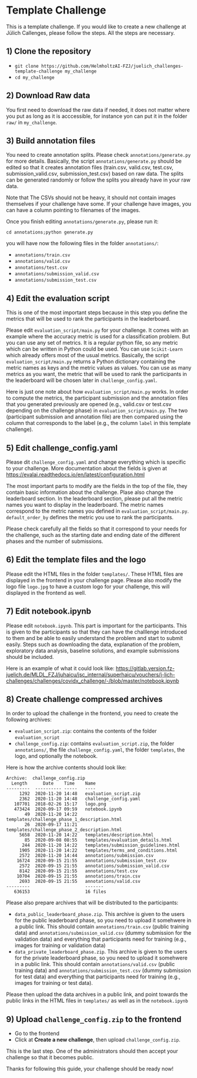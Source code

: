 # Template Challenge

This is a template challenge. If you would like to create a new challenge
at Jülich Callenges, please follow the steps. All the steps are necessary.

## 1) Clone the repository

- `git clone https://github.com/HelmholtzAI-FZJ/juelich_challenges-template-challenge my_challenge`
- `cd my_challenge`

## 2) Download Raw data

You first need to download the raw data if needed, it does not matter where you put as long as it is acccessible, for instance
yon can put it in the folder `raw/` in `my_challenge`.

## 3) Build annotation files

You need to create annotation splits.
Please check `annotations/generate.py` for more details.
Basically, the script `annotations/generate.py` should be edited
so that it creates annotation files (train.csv, valid.csv, test.csv, submission_valid.csv, submission_test.csv)
based on raw data. The splits can be generated randomly or follow the splits you already
have in your raw data. 

Note that The CSVs should not be heavy, it should not contain images themselves
if your challenge have some. If your challenge have images, you can have a column 
pointing to filenames of the images.

Once you finish editing `annotations/generate.py`, please run it:

`cd annotations;python generate.py`

you will have now the following files in the folder `annotations/`:

- `annotations/train.csv`
- `annotations/valid.csv`
- `annotations/test.csv`
- `annotations/submission_valid.csv`
- `annotations/submission_test.csv`

## 4) Edit the evaluation script

This is one of the most important steps because in this step
you define the metrics that will be used to rank the participants
in the leaderboard.

Please edit `evaluation_script/main.py` for your challenge.
It comes with an example where the accuracy metric is used
for a classification problem. But you can use any set of metrics.
It is a regular python file, so any metric which can be written
in Python could be used. You can use `Scikit-Learn` which already
offers most of the usual metrics.
Basically, the script `evaluation_script/main.py` returns a Python dictionary
containing the metric names as keys and the metric values as values.
You can use as many metrics as you want, the metric that will be used
to rank the participants in the leaderboard will be chosen later in `challenge_config.yaml`.

Here is just one note about how `evaluation_script/main.py` works.
In order to compute the metrics, the participant submission and the annotation files that you generated
previously are opened (e.g., valid.csv or test.csv depending on the challenge phase)
in `evaluation_script/main.py`. The two (participant submission and annotation file) are then compared using the column
that corresponds to the label (e.g., the column `label` in this template challenge).

## 5) Edit challenge_config.yaml

Please dit `challenge_config.yaml` and change everything which is specific to your challenge.
More documentation about the fields is given at <https://evalai.readthedocs.io/en/latest/configuration.html>

The most important parts to modify are the fields in the top of the file, they contain basic information about the challenge.
Plase also change the leaderboard section. In the leaderboard section, please put all the metric names you want to display in the leaderboard.
The metric names correspond to the metric names you defined in `evaluation_script/main.py`.
`default_order_by` defines the metric you use to rank the participants.

Please check carefully all the fields so that it correspond to your needs for the challenge,
such as the starting date and ending date of the different phases and the number of submissions.

## 6) Edit the template files and the logo

Please edit the HTML files in the folder `templates/`. These HTML files
are displayed in the frontend in your challenge page.
Please also modify the logo file `logo.jpg` to have a custom logo for your challenge,
this will displayed in the frontend as well.

## 7) Edit notebook.ipynb

Please edit `notebook.ipynb`. This part is important for the participants. This is given to the participants so that they can have the challlenge introduced to them and be able to easily understand the problem and start to submit easily. 
Steps such as downloading the data, explanation of the problem, exploratory data analysis, baseline solutions, and example submissions 
should be included.

Here is an example of what it could look like: https://gitlab.version.fz-juelich.de/MLDL_FZJ/juhaicu/jsc_internal/superhaicu/vouchers/j-lich-challenges/challenges/covidx_challenge/-/blob/master/notebook.ipynb

## 8) Create challenge compressed archives

In order to upload the challenge in the frontend, you need to create the following archives:

- `evaluation_script.zip`: contains the contents of the folder `evaluation_script`
- `challenge_config.zip`: contains `evaluation_script.zip`, the folder `annotations/`, the file `challenge_config.yaml`, the folder `templates`, the logo, and optionally the notebook.

Here is how the archive contents should look like:

```
Archive:  challenge_config.zip
  Length      Date    Time    Name
---------  ---------- -----   ----
     1292  2020-11-20 14:48   evaluation_script.zip
     2362  2020-11-20 14:48   challenge_config.yaml
   107701  2018-02-26 15:17   logo.png
   473424  2020-09-17 09:59   notebook.ipynb
       49  2020-11-20 14:22   templates/challenge_phase_1_description.html
       26  2020-09-17 11:21   templates/challenge_phase_2_description.html
     5658  2020-11-20 14:22   templates/description.html
       85  2020-09-08 08:55   templates/evaluation_details.html
      244  2020-11-20 14:22   templates/submission_guidelines.html
     1905  2020-11-20 14:22   templates/terms_and_conditions.html
     2572  2020-11-20 14:44   annotations/submission.csv
    16724  2020-09-15 21:55   annotations/submission_test.csv
     2572  2020-09-15 21:55   annotations/submission_valid.csv
     8142  2020-09-15 21:55   annotations/test.csv
    10704  2020-09-15 21:55   annotations/train.csv
     2693  2020-09-15 21:55   annotations/valid.csv
---------                     -------
   636153                     16 files
```


Please also prepare archives that will be distributed to the participants:

- `data_public_leaderboard_phase.zip`. This archive is given to the users for the public leaderboard phase, so you need to upload it somehwere in a public link. This should contain `annotations/train.csv` (public training data) and `annotations/submission_valid.csv` (dummy submission for the validation data) and everything that participants need for training (e.g., images for training or validation data)
- `data_private_leaderboard_phase.zip`. This archive is given to the users for the private leaderboard phase, so you need to upload it somehwere in a public link. This should contain `annotations/valid.csv` (public training data) and `annotations/submission_test.csv` (dummy submission for test data) and everything that participants need for training (e.g., images for training or test data).

Please then upload the data archives in a public link, and point towards the public links
in the HTML files in `templates/` as well as in the `notebook.ipynb`

## 9) Upload `challenge_config.zip` to the frontend

- Go to the frontend
- Click at **Create a new challenge**, then upload `challenge_config.zip`.

This is the last step. One of the administrators should then accept your challenge so that
it becomes public.

Thanks for following this guide, your challenge should be ready now!
